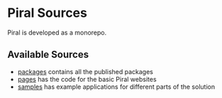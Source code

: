 # Piral Sources

Piral is developed as a monorepo.

## Available Sources

- [packages](./packages/README.md) contains all the published packages
- [pages](./pages/README.md) has the code for the basic Piral websites
- [samples](./samples/README.md) has example applications for different parts of the solution

